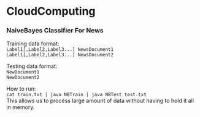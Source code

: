 # CloudComputing
### NaiveBayes Classifier For News

Training data format: <br/>
`Label1[,Label2,Label3...] NewsDocument1` <br/>
`Label1[,Label2,Label3...] NewsDocument2`

Testing data format: <br/>
`NewDocument1` <br/>
`NewDocument2`

How to run: <br/>
`cat train.txt | java NBTrain | java NBTest test.txt` <br/>
This allows us to process large amount of data without having to hold it all in memory.
